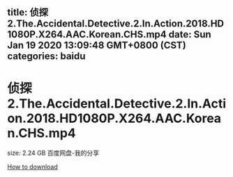
title: 侦探2.The.Accidental.Detective.2.In.Action.2018.HD1080P.X264.AAC.Korean.CHS.mp4
date: Sun Jan 19 2020 13:09:48 GMT+0800 (CST)    
categories: baidu
---

# 侦探2.The.Accidental.Detective.2.In.Action.2018.HD1080P.X264.AAC.Korean.CHS.mp4
size: 2.24 GB
 百度网盘-我的分享
 

[How to download](https://bpcam.bemobtrk.com/go/2ceec3aa-1ca2-46d6-b9ff-aaa5c184517c?jno=898)